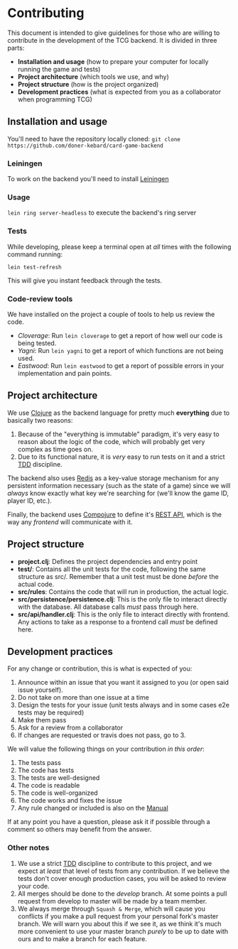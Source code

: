 # Contributing

This document is intended to give guidelines for those who are willing to contribute in the development of the TCG backend.
It is divided in three parts:
- **Installation and usage** (how to prepare your computer for locally running the game and tests)
- **Project architecture** (which tools we use, and why)
- **Project structure** (how is the project organized)
- **Development practices** (what is expected from you as a collaborator when programming TCG)

## Installation and usage

You'll need to have the repository locally cloned: `git clone https://github.com/doner-kebard/card-game-backend`

### Leiningen

To work on the backend you'll need to install [Leiningen](https://leiningen.org/)

### Usage

`lein ring server-headless` to execute the backend's ring server

### Tests

While developing, please keep a terminal open at *all* times with the following command running:

`lein test-refresh`

This will give you instant feedback through the tests.

### Code-review tools

We have installed on the project a couple of tools to help us review the code.

- *Cloverage*: Run `lein cloverage` to get a report of how well our code is being tested.
- *Yagni*: Run `lein yagni` to get a report of which functions are not being used.
- *Eastwood*: Run `lein eastwood` to get a report of possible errors in your implementation and pain points.

## Project architecture

We use [Clojure](https://www.braveclojure.com) as the backend language for pretty much **everything** due to basically two reasons:

1. Because of the "everything is immutable" paradigm, it's very easy to reason about the logic of the code, which will probably get very complex as time goes on.
2. Due to its functional nature, it is *very* easy to run tests on it and a strict [TDD](https://www.youtube.com/watch?v=qkblc5WRn-U) discipline.

The backend also uses [Redis](https://redis.io) as a key-value storage mechanism for any persistent information necessary (such as the state of a game) since we will *always* know exactly what key we're searching for (we'll know the game ID, player ID, etc.).

Finally, the backend uses [Compojure](https://github.com/weavejester/compojure) to define it's [REST API](http://www.restapitutorial.com), which is the way any *frontend* will communicate with it.

## Project structure

- **project.clj**: Defines the project dependencies and entry point
- **test/**: Contains all the unit tests for the code, following the same structure as src/. Remember that a unit test must be done *before* the actual code.
- **src/rules**: Contains the code that will run in production, the actual logic.
- **src/persistence/persistence.clj**: This is the only file to interact directly with the database. All database calls *must* pass through here.
- **src/api/handler.clj**: This is the only file to interact directly with frontend. Any actions to take as a response to a frontend call *must* be defined here.

## Development practices

For any change or contribution, this is what is expected of you:

1. Announce within an issue that you want it assigned to you (or open said issue yourself).
2. Do not take on more than one issue at a time
3. Design the tests for your issue (unit tests always and in some cases e2e tests may be required)
4. Make them pass
5. Ask for a review from a collaborator
6. If changes are requested or travis does not pass, go to 3.

We will value the following things on your contribution *in this order*:

1. The tests pass
2. The code has tests
3. The tests are well-designed
4. The code is readable
5. The code is well-organized
6. The code works and fixes the issue
7. Any rule changed or included is also on the [Manual](https://github.com/kenan-rhoton/card-game/wiki/0.-Troll:-Card-Game-Rules)

If at any point you have a question, please ask it if possible through a comment so others may benefit from the answer.

### Other notes

1. We use a strict [TDD](http://www.javiersaldana.com/tech/2014/11/26/refactoring-the-three-laws-of-tdd.html) discipline to contribute to this project, and we expect at *least* that level of tests from any contribution. If we believe the tests don't cover enough production cases, you will be asked to review your code.
2. All merges should be done to the *develop* branch. At some points a pull request from develop to master will be made by a team member.
3. We always merge through `Squash & Merge`, which will cause you conflicts if you make a pull request from your personal fork's  master branch. We will warn you about this if we see it, as we think it's much more convenient to use your master branch *purely* to be up to date with ours and to make a branch for each feature.
